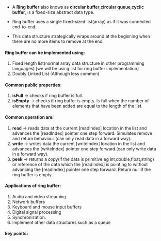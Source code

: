 - A **Ring buffer** also knows as **circular buffer**,**circular queue**,**cyclic buffer**, is a fixed-size abstract data type.
  
- Ring buffer uses a single fixed-sized list(array) as if it was connected end-to-end.
  
- This data structure strategically wraps around at the beginning when there are no more items to remove at the end.

#### Ring buffer can be implemented using:
1. Fixed length list(normal array data structure in other programming languages).[we will be using list for ring buffer implementation]
2. Doubly Linked List (Although less common)

#### Common public properties:
1. **isFull** -> checks if ring buffer is full.
2. **isEmpty** -> checks if ring buffer is empty. Is full when the number of elements that have been added are equal to the length of the list.

#### Common operation are:
1. **read** -> reads data at the current [readIndex] location in the list and advances the [readIndex] pointer one step forward. Simulates remove and return behaviour (can only read data in a forward way).
2. **write** -> writes data the current [writeIndex] location in the list and advances the [writeIndex] pointer one step forward.(can only write data in a forward way).
3. **peek** -> returns a copy(if the data is primitive eg int,double,float,string) or reference of the data which the [readIndex] is pointing to without advancing the [readIndex] pointer one step forward. Return null if the ring buffer is empty.

#### Applications of ring buffer:
1. Audio and video streaming
2. Network buffers
3. Keyboard and mouse input buffers
4. Digital signal processing
5. Synchronization.
6. Implement other data structures such as a queue


#### key points:
